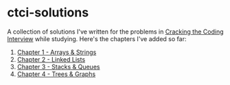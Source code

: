 # ctci-solutions

A collection of solutions I've written for the problems in [Cracking the Coding Interview](http://www.crackingthecodinginterview.com/) while studying. Here's the chapters I've added so far:

1. [Chapter 1 - Arrays & Strings](/01-arrays-strings)
2. [Chapter 2 - Linked Lists](/02-linked-lists)
3. [Chapter 3 - Stacks & Queues](/03-stacks-queues)
4. [Chapter 4 - Trees & Graphs](/04-trees-graphs)
